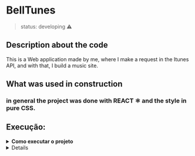 # BellTunes

> status: developing ⚠️

## Description about the code

This is a Web application made by me, where I make a request in the Itunes API, and with that, I build a music site.

## What was used in construction

### in general the project was done with REACT ⚛️ and the style in pure CSS.

## Execução:

<details>
  <summary><strong>Como executar o projeto</strong></summary><br />
  1. Clone o repositório

  - Use o comando: `git clone git@github.com:SH-Kepler/projeto-trybe-trybetunes---belltunes.git`.

  1. Instale as dependências

  - `npm install`.
  
  3. Crie uma branch a partir da branch `master`

  - Verifique que você está na branch `master`
    - Exemplo: `git branch`
  - Se não estiver, mude para a branch `master`
    - Exemplo: `git checkout master`
  - Agora crie uma branch à qual você vai submeter os `commits` do seu projeto
    - Exemplo: `git checkout -b mioh-project-belltunes`
</details>

<details>

créditos
--------
testes e pasta service (incluindo os arquivos dentro dela) fornecidos pela instituição **trybe**.

</details>
